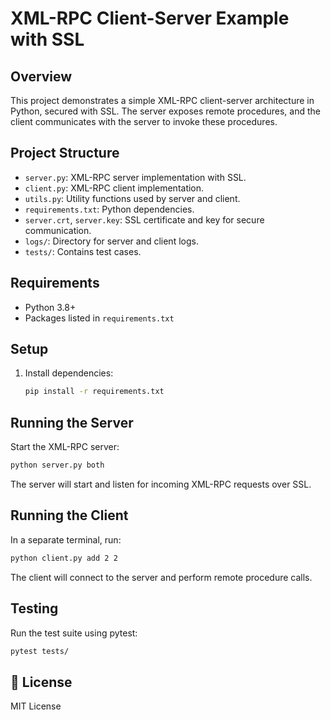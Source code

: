 # XML-RPC Client-Server Example with SSL

## Overview
This project demonstrates a simple XML-RPC client-server architecture in Python, secured with SSL. The server exposes remote procedures, and the client communicates with the server to invoke these procedures.

## Project Structure
- `server.py`: XML-RPC server implementation with SSL.
- `client.py`: XML-RPC client implementation.
- `utils.py`: Utility functions used by server and client.
- `requirements.txt`: Python dependencies.
- `server.crt`, `server.key`: SSL certificate and key for secure communication.
- `logs/`: Directory for server and client logs.
- `tests/`: Contains test cases.

## Requirements
- Python 3.8+
- Packages listed in `requirements.txt`

## Setup
1. Install dependencies:
   ```bash
   pip install -r requirements.txt
   ```

## Running the Server
Start the XML-RPC server:
```bash
python server.py both
```
The server will start and listen for incoming XML-RPC requests over SSL.

## Running the Client
In a separate terminal, run:
```bash
python client.py add 2 2
```
The client will connect to the server and perform remote procedure calls.

## Testing
Run the test suite using pytest:
```bash
pytest tests/
```

## 📄 License

MIT License
